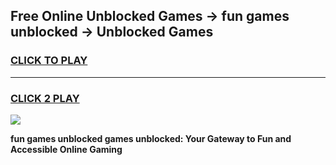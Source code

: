 
## Free Online Unblocked Games → fun games unblocked → Unblocked Games
<h3>
<a href="https://premium.freeplayer.one?title=fun_games_unblocked&ref=21F">CLICK TO PLAY</a></h3>
<hr>

<h3>
<a href="https://premium.freeplayer.one?title=fun_games_unblocked&ref=21F">CLICK 2 PLAY</a>
  
</h3>

<a href="https://premium.freeplayer.one?title=fun_games_unblocked&ref=21F/"><img src="https://clearcache.store/games.png"></a>


**fun games unblocked games unblocked: Your Gateway to Fun and Accessible Online Gaming**
